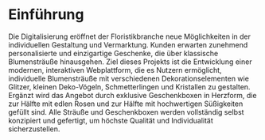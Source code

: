 # Einführung

Die Digitalisierung eröffnet der Floristikbranche neue Möglichkeiten in der individuellen Gestaltung und Vermarktung. Kunden erwarten zunehmend personalisierte und einzigartige Geschenke, die über klassische Blumensträuße hinausgehen. Ziel dieses Projekts ist die Entwicklung einer modernen, interaktiven Webplattform, die es Nutzern ermöglicht, individuelle Blumensträuße mit verschiedenen Dekorationselementen wie Glitzer, kleinen Deko-Vögeln, Schmetterlingen und Kristallen zu gestalten. 
Ergänzt wird das Angebot durch exklusive Geschenkboxen in Herzform, die zur Hälfte mit edlen Rosen und zur Hälfte mit hochwertigen Süßigkeiten gefüllt sind. Alle Sträuße und Geschenkboxen werden vollständig selbst konzipiert und gefertigt, um höchste Qualität und Individualität sicherzustellen.

